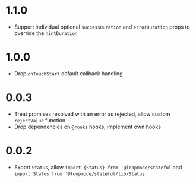 # 1.1.0

-   Support individual optional `successDuration` and `errorDuration` props to override the `hintDuration`

# 1.0.0

-   Drop `onTouchStart` default callback handling

# 0.0.3

-   Treat promises resolved with an error as rejected, allow custom `rejectValue` function
-   Drop dependencies on `@rooks` hooks, implement own hooks

# 0.0.2

-   Export `Status`, allow `import {Status} from '@loopmode/stateful` and `import Status from '@loopmode/stateful/lib/Status`
